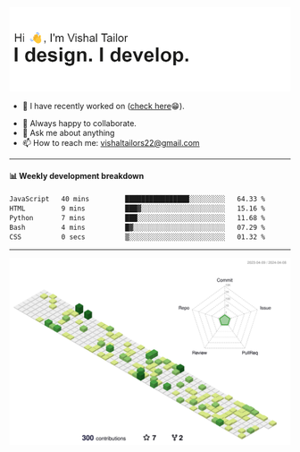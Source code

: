 ![Hi, I'm Vishal Tailor. I design. I develop.](https://github.com/vishaltailors/vishaltailors/blob/main/header.png?raw=true)

- 🔭 I have recently worked on ([check here](https://vishaltailor.com)😁).
<!-- - 🎦 Currently watching: JavaScript: The Hard Parts By Will Sentance. -->
- 👯 Always happy to collaborate.
- 💬 Ask me about anything
- 📫 How to reach me: <a href="mailto:vishaltailors22@gmail.com">vishaltailors22@gmail.com</a>

<hr /> 
<h4>📊 Weekly development breakdown</h4>
<!--START_SECTION:waka-->

```txt
JavaScript   40 mins         ████████████████░░░░░░░░░   64.33 %
HTML         9 mins          ███▓░░░░░░░░░░░░░░░░░░░░░   15.16 %
Python       7 mins          ███░░░░░░░░░░░░░░░░░░░░░░   11.68 %
Bash         4 mins          █▓░░░░░░░░░░░░░░░░░░░░░░░   07.29 %
CSS          0 secs          ▒░░░░░░░░░░░░░░░░░░░░░░░░   01.32 %
```

<!--END_SECTION:waka-->
<hr /> 

![](./profile-3d-contrib/profile-green-animate.svg)
